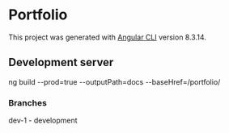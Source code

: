 # Portfolio

This project was generated with [Angular CLI](https://github.com/angular/angular-cli) version 8.3.14.

## Development server

ng build --prod=true --outputPath=docs --baseHref=/portfolio/

### Branches
dev-1 - development

